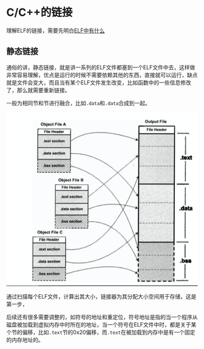 # C/C++的链接

理解ELF的链接，需要先明白[ELF中有什么](./ELF.md)

## 静态链接

通俗的讲，静态链接，就是讲一系列的ELF文件都塞到一个ELF文件中去，这样做非常容易理解，优点是运行的时候不需要依赖其他的东西，直接就可以运行，缺点就是文件会变大，而且当有某个ELF文件发生改变，比如函数中的一些信息修改了，那么就需要重新链接。

一般为相同节和节进行融合，比如`.data`和`.data`合成到一起。

![](./ELF_pic/4.png)

通过扫描每个ELF文件，计算出其大小，链接器为其分配大小空间用于存储，这是第一步，

后续还有很多需要调整的，如符号的地址和重定位，符号地址是指的当一个程序从磁盘被加载到虚拟内存中时所在的地址，当一个符号在ELF文件中时，都是关于某个节的偏移，比如`.text`节的0x20偏移，而`.text`在被加载到内存中是有一个固定的内存地址的。
